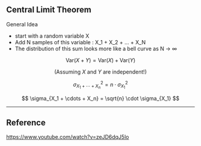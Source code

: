 ## Central Limit Theorem

General Idea
- start with a random variable X
- Add N samples of this variable : X_1 + X_2 + ... + X_N
- The distribution of this sum looks more like a bell curve as N → ∞

$$
\mathrm{Var}(X+Y) = \mathrm{Var}(X) + \mathrm{Var}(Y)
$$

$$
\text{(Assuming $X$ and $Y$ are independent!)}
$$

$$
\sigma^{2}_{X_1 + \cdots + X_n} = n \cdot \sigma^{2}_{X_1}
$$

$$
\sigma_{X_1 + \cdots + X_n} = \sqrt{n} \cdot \sigma_{X_1}
$$



---

## Reference
https://www.youtube.com/watch?v=zeJD6dqJ5lo

